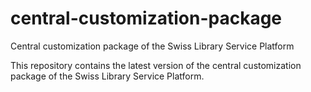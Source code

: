 # central-customization-package
Central customization package of the Swiss Library Service Platform

This repository contains the latest version of the central customization package of the Swiss Library Service Platform.
